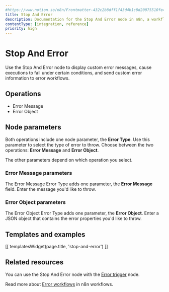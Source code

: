```yaml
---
#https://www.notion.so/n8n/Frontmatter-432c2b8dff1f43d4b1c8d20075510fe4
title: Stop And Error
description: Documentation for the Stop And Error node in n8n, a workflow automation platform. Includes guidance on usage, and links to examples.
contentType: [integration, reference]
priority: high
---
```


# Stop And Error

Use the Stop And Error node to display custom error messages, cause executions to fail under certain conditions, and send custom error information to error workflows.

## Operations

* Error Message
* Error Object

## Node parameters

Both operations include one node parameter, the **Error Type**. Use this parameter to select the type of error to throw. Choose between the two operations: **Error Message** and **Error Object**.

The other parameters depend on which operation you select.

### Error Message parameters

The Error Message Error Type adds one parameter, the **Error Message** field. Enter the message you'd like to throw.

### Error Object parameters

The Error Object Error Type adds one parameter, the **Error Object**. Enter a JSON object that contains the error properties you'd like to throw.

## Templates and examples

<!-- see https://www.notion.so/n8n/Pull-in-templates-for-the-integrations-pages-37c716837b804d30a33b47475f6e3780 -->
[[ templatesWidget(page.title, 'stop-and-error') ]]

## Related resources

You can use the Stop And Error node with the [Error trigger](/integrations/builtin/core-nodes/n8n-nodes-base.errortrigger/) node.

Read more about [Error workflows](/flow-logic/error-handling/) in n8n workflows.

